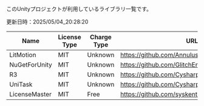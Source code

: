 このUnityプロジェクトが利用しているライブラリ一覧です。


更新日時：2025/05/04_20:28:20

| Name  | License Type | Charge Type | URL1 | URL2 | Memo1 | Use Lib | Add Date |
| -------------  | ------------- | ------------- | ------------- | ------------- | ------------- | ------------- | ------------- |
| LitMotion | MIT | Unknown | https://github.com/AnnulusGames/LitMotion |  |  |  | 2025/04/28_22:06:23 |
| NuGetForUnity | MIT | Unknown | https://github.com/GlitchEnzo/NuGetForUnity |  |  |  | 2025/04/28_22:06:23 |
| R3 | MIT | Unknown | https://github.com/Cysharp/R3 |  |  |  | 2025/04/28_22:06:23 |
| UniTask | MIT | Unknown | https://github.com/Cysharp/UniTask |  |  |  | 2025/04/28_22:06:23 |
| LicenseMaster | MIT | Free | https://github.com/syskentokyo/unitylicensemaster |  |  |  | 2023/04/14_01:32:26 |
